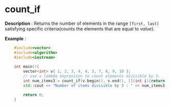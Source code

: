 # count_if

**Description** : Returns the number of elements in the range `[first, last)` satisfying specific criteria(counts the elements that are equal to *value*).

**Example** : 
```cpp
    #include<vector>
    #include<algorithm> 
    #include<iostream>
    
    int main(){
        vector<int> v{ 1, 2, 3, 4, 4, 3, 7, 8, 9, 10 };
        // use a lambda expression to count elements divisible by 3.
        int num_items3 = count_if(v.begin(), v.end(), [](int i){return i % 3 == 0;});
        std::cout << "Number of items divisible by 3 : " << num_items3 << '\n';

        return 0;
    }
```
